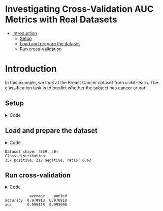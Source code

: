 # Investigating Cross-Validation AUC Metrics with Real Datasets


- [Introduction](#introduction)
  - [Setup](#setup)
  - [Load and prepare the dataset](#load-and-prepare-the-dataset)
  - [Run cross-validation](#run-cross-validation)

# Introduction

In this example, we look at the Breast Cancer dataset from scikit-learn.
The classification task is to predict whether the subject has cancer or
not.

## Setup

<details class="code-fold">
<summary>Code</summary>

``` python
import pandas as pd
import matplotlib.pyplot as plt
from sklearn.datasets import load_breast_cancer
from sklearn.linear_model import LogisticRegression
from sklearn.preprocessing import StandardScaler

# Import our custom functions
from src.metrics import create_metrics
from src.cv import run_cv
```

</details>

## Load and prepare the dataset

<details class="code-fold">
<summary>Code</summary>

``` python
X, y = load_breast_cancer(return_X_y=True)

# print dataset shape
print(f"Dataset shape: {X.shape}")
# Check class balance
print(f"Class distribution:\n{sum(y)} positive, {len(y) - sum(y)} negative, ratio: {sum(y) / len(y):.2f}")

# Scale features
scaler = StandardScaler()
X_scaled = scaler.fit_transform(X)
```

</details>

    Dataset shape: (569, 30)
    Class distribution:
    357 positive, 212 negative, ratio: 0.63

## Run cross-validation

<details class="code-fold">
<summary>Code</summary>

``` python
model = LogisticRegression()
metrics = create_metrics(["accuracy", "auc"])
results = run_cv(model, X_scaled, y, metrics, n_splits=5, stratified=True, random_state=1)

results_df = pd.DataFrame(results)
print(results_df)
```

</details>

               average    pooled
    accuracy  0.978910  0.978910
    auc       0.995428  0.995098
